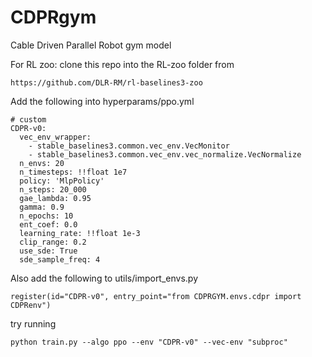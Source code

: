 # CDPRgym
 Cable Driven Parallel Robot gym model


For RL zoo: 
clone this repo into the RL-zoo folder from 
```
https://github.com/DLR-RM/rl-baselines3-zoo
```

Add the following into hyperparams/ppo.yml

```
# custom
CDPR-v0:
  vec_env_wrapper: 
    - stable_baselines3.common.vec_env.VecMonitor
    - stable_baselines3.common.vec_env.vec_normalize.VecNormalize
  n_envs: 20
  n_timesteps: !!float 1e7
  policy: 'MlpPolicy'
  n_steps: 20_000
  gae_lambda: 0.95
  gamma: 0.9
  n_epochs: 10
  ent_coef: 0.0
  learning_rate: !!float 1e-3
  clip_range: 0.2
  use_sde: True
  sde_sample_freq: 4
  ```
Also add the following to utils/import_envs.py
```
register(id="CDPR-v0", entry_point="from CDPRGYM.envs.cdpr import CDPRenv")

```

try running 

```
python train.py --algo ppo --env "CDPR-v0" --vec-env "subproc"
```

